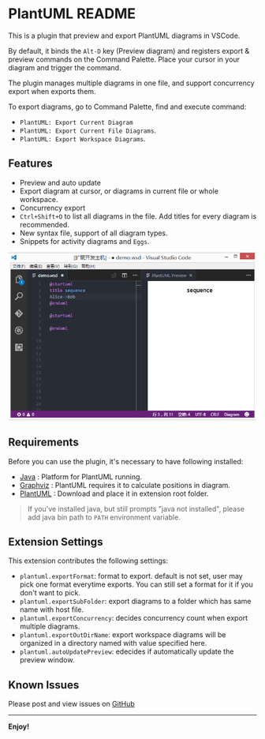 # PlantUML README

This is a plugin that preview and export PlantUML diagrams in VSCode.

By default, it binds the `Alt-D` key (Preview diagram) and registers export & preview commands on the Command Palette. 
Place your cursor in your diagram and trigger the command.

The plugin manages multiple diagrams in one file, and support concurrency export when exports them.

To export diagrams, go to Command Palette, find and execute command:
- `PlantUML: Export Current Diagram` 
- `PlantUML: Export Current File Diagrams`.
- `PlantUML: Export Workspace Diagrams`.

## Features

- Preview and auto update
- Export diagram at cursor, or diagrams in current file or whole workspace.
- Concurrency export
- `Ctrl+Shift+O` to list all diagrams in the file. Add titles for every diagram is recommended.
- New syntax file, support of all diagram types.
- Snippets for activity diagrams and `Eggs`.

![demo](images/demo.gif "demo")

## Requirements

Before you can use the plugin, it's necessary to have following installed:

* [Java][Java] : Platform for PlantUML running.
* [Graphviz][Graphviz] : PlantUML requires it to calculate positions in diagram.
* [PlantUML][PlantUML] : Download and place it in extension root folder.

[Java]: http://java.com/en/download/ "Download Java"
[Graphviz]: http://www.graphviz.org/Download..php "Download Graphviz"
[PlantUML]: http://plantuml.com/download "Download PlantUML"

> If you've installed java, but still prompts "java not installed", please add java bin path to `PATH` environment variable.

## Extension Settings

This extension contributes the following settings:

- `plantuml.exportFormat`: format to export. default is not set, user may pick one format everytime exports. You can still set a format for it if you don't want to pick.
- `plantuml.exportSubFolder`: export diagrams to a folder which has same name with host file.
- `plantuml.exportConcurrency`: decides concurrency count when export multiple diagrams.
- `plantuml.exportOutDirName`: export workspace diagrams will be organized in a directory named with value specified here.
- `plantuml.autoUpdatePreview`: edecides if automatically update the preview window.


## Known Issues

Please post and view issues on [GitHub][issues]

[issues]: https://github.com/qjebbs/vscode-plantuml/issues "Post issues"

-----------------------------------------------------------------------------------------------------------

**Enjoy!**